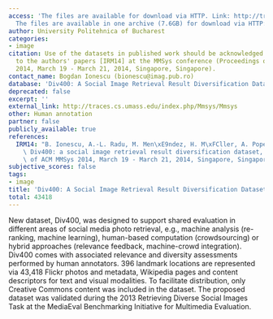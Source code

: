 ```yaml
---
access: 'The files are available for download via HTTP. Link: http://traces.cs.umass.edu/index.php/Mmsys/Mmsys
  The files are available in one archive (7.6GB) for download via HTTP: Link: http://skuld.cs.umass.edu/traces/mmsys/2014/user01.tar'
author: University Politehnica of Bucharest
categories:
- image
citation: Use of the datasets in published work should be acknowledged by a full citation
  to the authors' papers [IRM14] at the MMSys conference (Proceedings of ACM MMSys
  2014, March 19 - March 21, 2014, Singapore, Singapore).
contact_name: Bogdan Ionescu (bionescu@imag.pub.ro)
database: 'Div400: A Social Image Retrieval Result Diversification Dataset'
deprecated: false
excerpt: ''
external_link: http://traces.cs.umass.edu/index.php/Mmsys/Mmsys
other: Human annotation
partner: false
publicly_available: true
references:
  IRM14: "B. Ionescu, A.-L. Radu, M. Men\xE9ndez, H. M\xFCller, A. Popescu, B. Loni,\
    \ Div400: a social image retrieval result diversification dataset, Proceedings\
    \ of ACM MMSys 2014, March 19 - March 21, 2014, Singapore, Singapore."
subjective_scores: false
tags:
- image
title: 'Div400: A Social Image Retrieval Result Diversification Dataset'
total: 43418
---
```


New dataset, Div400, was designed to support shared evaluation in different areas of social media photo retrieval, e.g., machine analysis (re-ranking, machine learning), human-based computation (crowdsourcing) or hybrid approaches (relevance feedback, machine-crowd integration). Div400 comes with associated relevance and diversity assessments performed by human annotators. 396 landmark locations are represented via 43,418 Flickr photos and metadata, Wikipedia pages and content descriptors for text and visual modalities. To facilitate distribution, only Creative Commons content was included in the dataset. The proposed dataset was validated during the 2013 Retrieving Diverse Social Images Task at the MediaEval Benchmarking Initiative for Multimedia Evaluation.